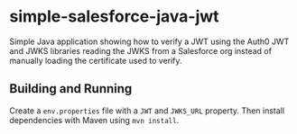 # simple-salesforce-java-jwt

Simple Java application showing how to verify a JWT using the Auth0 JWT and JWKS libraries reading the JWKS from a Salesforce org instead of manually loading the certificate used to verify.

## Building and Running

Create a `env.properties` file with a `JWT` and `JWKS_URL` property. Then install dependencies with Maven using `mvn install`.

